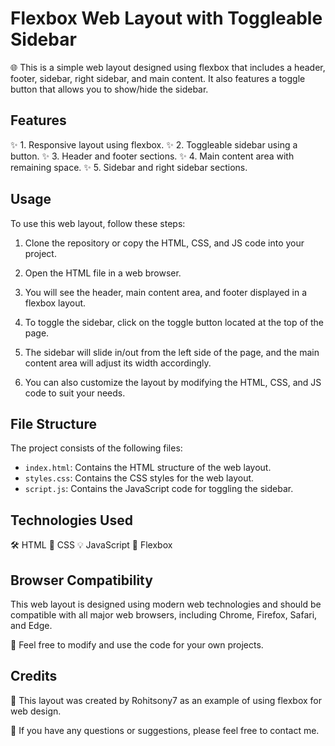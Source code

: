 # Flexbox Web Layout with Toggleable Sidebar

🌐 This is a simple web layout designed using flexbox that includes a header, footer, sidebar, right sidebar, and main content. It also features a toggle button that allows you to show/hide the sidebar.

## Features

✨ 1. Responsive layout using flexbox.
✨ 2. Toggleable sidebar using a button.
✨ 3. Header and footer sections.
✨ 4. Main content area with remaining space.
✨ 5. Sidebar and right sidebar sections.

## Usage

To use this web layout, follow these steps:

1. Clone the repository or copy the HTML, CSS, and JS code into your project.

2. Open the HTML file in a web browser.

3. You will see the header, main content area, and footer displayed in a flexbox layout.

4. To toggle the sidebar, click on the toggle button located at the top of the page.

5. The sidebar will slide in/out from the left side of the page, and the main content area will adjust its width accordingly.

6. You can also customize the layout by modifying the HTML, CSS, and JS code to suit your needs.

## File Structure

The project consists of the following files:

- `index.html`: Contains the HTML structure of the web layout.
- `styles.css`: Contains the CSS styles for the web layout.
- `script.js`: Contains the JavaScript code for toggling the sidebar.

## Technologies Used

🛠️ HTML
🎨 CSS
💡 JavaScript
🔀 Flexbox

## Browser Compatibility

This web layout is designed using modern web technologies and should be compatible with all major web browsers, including Chrome, Firefox, Safari, and Edge.

🚀 Feel free to modify and use the code for your own projects.

## Credits

👤 This layout was created by Rohitsony7 as an example of using flexbox for web design.

📧 If you have any questions or suggestions, please feel free to contact me.
